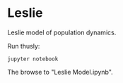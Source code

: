 # Leslie

Leslie model of population dynamics.

Run thusly:

    jupyter notebook
    
The browse to "Leslie Model.ipynb".